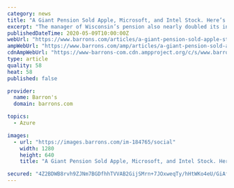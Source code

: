 ```yaml
---
category: news
title: "A Giant Pension Sold Apple, Microsoft, and Intel Stock. Here’s What It Bought."
excerpt: "The manager of Wisconsin’s pension also nearly doubled its investment in Uber stock in the first quarter. The pension is one of the largest in the U.S.—and, by some measures, one of the best."
publishedDateTime: 2020-05-09T10:00:00Z
webUrl: "https://www.barrons.com/articles/a-giant-pension-sold-apple-stock-microsoft-intel-bought-uber-51588871495"
ampWebUrl: "https://www.barrons.com/amp/articles/a-giant-pension-sold-apple-stock-microsoft-intel-bought-uber-51588871495"
cdnAmpWebUrl: "https://www-barrons-com.cdn.ampproject.org/c/s/www.barrons.com/amp/articles/a-giant-pension-sold-apple-stock-microsoft-intel-bought-uber-51588871495"
type: article
quality: 58
heat: 58
published: false

provider:
  name: Barron's
  domain: barrons.com

topics:
  - Azure

images:
  - url: "https://images.barrons.com/im-184765/social"
    width: 1280
    height: 640
    title: "A Giant Pension Sold Apple, Microsoft, and Intel Stock. Here’s What It Bought."

secured: "4Z2BDWB8rvh9ZJNm7BGDfhhTVVAB2GijSMrn+7JOxweqTy/hHtWKo4eU/GiAfx2xXCUY6g+mdQFbtdSq9ipJyU+b8uUFwYevoYIoXS+Yzs66b3+RttWX9xxJRL34y74yaplGy1g2DIkW2Cx3p9K4QvTgIpZfzwiGmmCxV95PAllKEZ3voOrY6FSMm/AxaGLza0HXQ/IgSpZRIu3Tcsr0zpFaQxYdnfyziWoo1uIA6eqdJPjEh86qHHKV5PFEs9y0MT7QH7k2Ih0DfqUgNrXNYmRPSuR7ZBUyDmqyqapMv/Y6LH6MWpqFPWTv7tuZgE3S;29X+5J7efWSZbSPMnfjw8w=="
---
```


